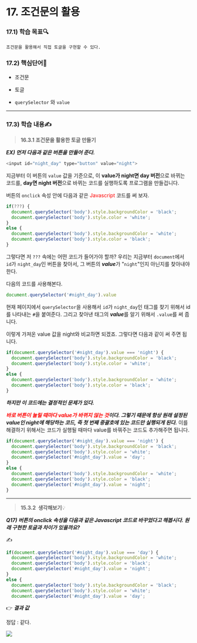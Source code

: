 # 17. 조건문의 활용



### 17.1) 학습 목표🔍

```
조건문을 활용해서 직접 토글을 구현할 수 있다.
```



### 17.2) 핵심단어📝

- 조건문

- 토글

- `querySelector` 와 `value`

  

---



### 17.3) 학습 내용✍

>  <strong>16.3.1 조건문을 활용한 토글 만들기</strong>

***EX)  먼저 다음과 같은 버튼을 만들어 준다.***

```javascript
<input id="night_day" type="button" value="night">
```

지금부터 이 버튼의 `value` 값을 기준으로, 이 **value가 night면 day 버전**으로 바뀌는 코드를, **day면 night 버전**으로 바뀌는 코드를 실행하도록 프로그램을 만들겁니다.

버튼의 `onclick` 속성 안에 다음과 같은 <span style="color:red;">Javascript</span> 코드를 써 보자.

```javascript
if(???) {
  document.querySelector('body').style.backgroundColor = 'black';
  document.querySelector('body').style.color = 'white';
}
else {
  document.querySelector('body').style.backgroundColor = 'white';
  document.querySelector('body').style.color = 'black';
}
```

그렇다면 저 ` ??? ` 속에는 어떤 코드가 들어가야 할까? 우리는 지금부터 `document`에서 `id`가 `night_day`인 버튼을 찾아서, 그 버튼의 ***value***가 "`night`"인지 아닌지를 찾아내야 한다. 

다음의 코드를 사용해본다.

```javascript
document.querySelector('#night_day').value
```

현재 페이지에서 `querySelector`을 사용해서 `id`가 `night_day`인 태그를 찾기 위해서 id를 나타내는 ` # `을 붙여준다. 그리고 찾아낸 태그의 ***value***를 알기 위해서 `.value`를 써 줍니다.

이렇게 가져온 value 값을 night와 비교하면 되겠죠. 그렇다면 다음과 같이 써 주면 됩니다.

```javascript
if(document.querySelector('#night_day').value === 'night') {
  document.querySelector('body').style.backgroundColor = 'black';
  document.querySelector('body').style.color = 'white';
}
else {
  document.querySelector('body').style.backgroundColor = 'white';
  document.querySelector('body').style.color = 'black';
}
```

***하지만 이 코드에는 결정적인 문제가 있다.*** 

***<span style="color:red;">바로 버튼이 눌릴 때마다 value가 바뀌지 않는 것</span>이다. 그렇기 때문에 항상 원래 설정된 value인 night에 해당하는 코드, 즉 첫 번째 중괄호에 있는 코드만 실행되게 된다.*** 이를 해결하기 위해서는 코드가 실행될 때마다 value를 바꿔주는 코드도 추가해주면 됩니다.

```javascript
if(document.querySelector('#night_day').value === 'night') {
  document.querySelector('body').style.backgroundColor = 'black';
  document.querySelector('body').style.color = 'white';
  document.querySelector('#night_day').value = 'day';
}
else {
  document.querySelector('body').style.backgroundColor = 'white';
  document.querySelector('body').style.color = 'black';
  document.querySelector('#night_day').value = 'night';
}
```



----



> <strong>15.3.2  생각해보기</strong>💡

***Q17) 버튼의 onclick 속성을 다음과 같은 Javascript 코드로 바꾸었다고 해봅시다. 원래 구현한 토글과 차이가 있을까요?***

✍ 

```javascript
if(document.querySelector('#night_day').value === 'day') {
  document.querySelector('body').style.backgroundColor = 'white';
  document.querySelector('body').style.color = 'black';
  document.querySelector('#night_day').value = 'night';
}
else {
  document.querySelector('body').style.backgroundColor = 'black';
  document.querySelector('body').style.color = 'white';
  document.querySelector('#night_day').value = 'day';
```

👉 ***결과 값***

정답 : 같다.

![](https://user-images.githubusercontent.com/75871005/123102071-a505a100-d46f-11eb-93e6-3c4d402dcc12.png)








